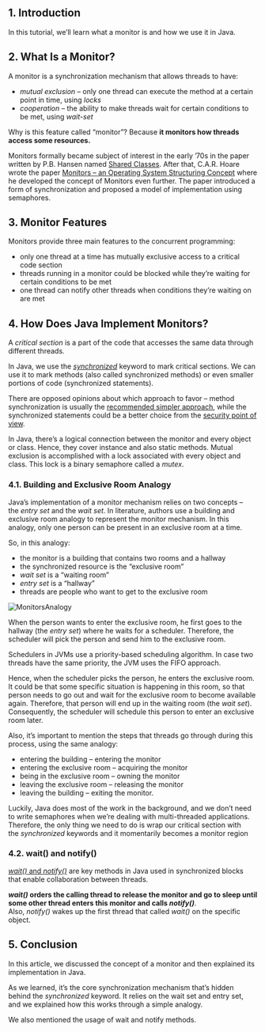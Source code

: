 
## 1. Introduction

In this tutorial, we’ll learn what a monitor is and how we use it in Java.

## 2. What Is a Monitor?

A monitor is a synchronization mechanism that allows threads to have:

-   _mutual exclusion_ – only one thread can execute the method at a certain point in time, using _locks_
-   _cooperation_ – the ability to make threads wait for certain conditions to be met, using _wait-set_

Why is this feature called “monitor”? Because **it monitors how threads access some resources.**

Monitors formally became subject of interest in the early ’70s in the paper written by P.B. Hansen named [Shared Classes](http://citeseerx.ist.psu.edu/viewdoc/download?doi=10.1.1.112.6400&rep=rep1&type=pdf). After that, C.A.R. Hoare wrote the paper [Monitors – an Operating System Structuring Concept](http://citeseerx.ist.psu.edu/viewdoc/download?doi=10.1.1.91.3720&rep=rep1&type=pdf) where he developed the concept of Monitors even further. The paper introduced a form of synchronization and proposed a model of implementation using semaphores.

## 3. Monitor Features

Monitors provide three main features to the concurrent programming:

-   only one thread at a time has mutually exclusive access to a critical code section
-   threads running in a monitor could be blocked while they’re waiting for certain conditions to be met
-   one thread can notify other threads when conditions they’re waiting on are met

## 4. How Does Java Implement Monitors?

A _critical section_ is a part of the code that accesses the same data through different threads.

In Java, we use the [_synchronized_](https://www.baeldung.com/java-synchronized) keyword to mark critical sections. We can use it to mark methods (also called synchronized methods) or even smaller portions of code (synchronized statements).

There are opposed opinions about which approach to favor – method synchronization is usually the [recommended simpler approach](http://journals.ecs.soton.ac.uk/java/tutorial/java/threads/monitors.html), while the synchronized statements could be a better choice from the [security point of view](https://wiki.sei.cmu.edu/confluence/display/java/LCK00-J.+Use+private+final+lock+objects+to+synchronize+classes+that+may+interact+with+untrusted+code?focusedCommentId=88498302#comment-88498302).

In Java, there’s a logical connection between the monitor and every object or class. Hence, they cover instance and also static methods. Mutual exclusion is accomplished with a lock associated with every object and class. This lock is a binary semaphore called a _mutex_.

### 4.1. Building and Exclusive Room Analogy

Java’s implementation of a monitor mechanism relies on two concepts – the _entry set_ and the _wait set_. In literature, authors use a building and exclusive room analogy to represent the monitor mechanism. In this analogy, only one person can be present in an exclusive room at a time.

So, in this analogy:

-   the monitor is a building that contains two rooms and a hallway
-   the synchronized resource is the “exclusive room”
-   _wait set_ is a “waiting room”
-   _entry set_ is a “hallway”
-   threads are people who want to get to the exclusive room

![MonitorsAnalogy](https://www.baeldung.com/wp-content/uploads/sites/4/2020/05/MonitorsAnalogy.png)

When the person wants to enter the exclusive room, he first goes to the hallway (the _entry set_) where he waits for a scheduler. Therefore, the scheduler will pick the person and send him to the exclusive room.

Schedulers in JVMs use a priority-based scheduling algorithm. In case two threads have the same priority, the JVM uses the FIFO approach.

Hence, when the scheduler picks the person, he enters the exclusive room. It could be that some specific situation is happening in this room, so that person needs to go out and wait for the exclusive room to become available again. Therefore, that person will end up in the waiting room (the _wait set_). Consequently, the scheduler will schedule this person to enter an exclusive room later.

Also, it’s important to mention the steps that threads go through during this process, using the same analogy:

-   entering the building – entering the monitor
-   entering the exclusive room – acquiring the monitor
-   being in the exclusive room – owning the monitor
-   leaving the exclusive room – releasing the monitor
-   leaving the building – exiting the monitor.

Luckily, Java does most of the work in the background, and we don’t need to write semaphores when we’re dealing with multi-threaded applications. Therefore, the only thing we need to do is wrap our critical section with the _synchronized_ keywords and it momentarily becomes a monitor region

### 4.2. wait() and notify()

[_wait()_ and _notify()_](https://www.baeldung.com/java-wait-notify) are key methods in Java used in synchronized blocks that enable collaboration between threads.

**_wait()_ orders the calling thread to release the monitor and go to sleep until some other thread enters this monitor and calls _notify()_**.  Also, _notify()_ wakes up the first thread that called _wait()_ on the specific object.

## 5. Conclusion

In this article, we discussed the concept of a monitor and then explained its implementation in Java.

As we learned, it’s the core synchronization mechanism that’s hidden behind the _synchronized_ keyword. It relies on the wait set and entry set, and we explained how this works through a simple analogy.

We also mentioned the usage of wait and notify methods.